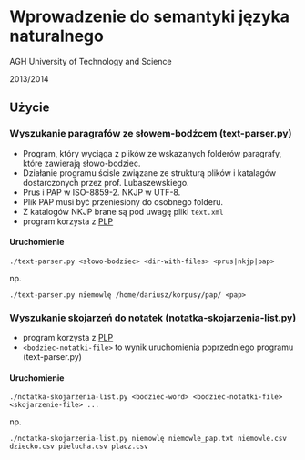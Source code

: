 # Wprowadzenie do semantyki języka naturalnego

AGH University of Technology and Science

2013/2014

## Użycie
### Wyszukanie paragrafów ze słowem-bodźcem (text-parser.py)
* Program, który wyciąga z plików ze wskazanych folderów paragrafy, które zawierają słowo-bodziec.
* Działanie programu ścisle związane ze strukturą plików i katalagów dostarczonych przez prof. Lubaszewskiego.
* Prus i PAP w ISO-8859-2. NKJP w UTF-8.
* Plik PAP musi być przeniesiony do osobnego folderu.
* Z katalogów NKJP brane są pod uwagę pliki `text.xml`
* program korzysta z [PLP](https://github.com/agh-glk/plp)

#### Uruchomienie
```
./text-parser.py <słowo-bodziec> <dir-with-files> <prus|nkjp|pap>
```  
np. 
```
./text-parser.py niemowlę /home/dariusz/korpusy/pap/ <pap>
```

### Wyszukanie skojarzeń do notatek (notatka-skojarzenia-list.py)

* program korzysta z [PLP](https://github.com/agh-glk/plp)
* `<bodziec-notatki-file>` to wynik uruchomienia poprzedniego programu (text-parser.py)

#### Uruchomienie

```
./notatka-skojarzenia-list.py <bodziec-word> <bodziec-notatki-file> <skojarzenie-file> ...
```
np.
```
./notatka-skojarzenia-list.py niemowlę niemowle_pap.txt niemowle.csv dziecko.csv pielucha.csv placz.csv
```
